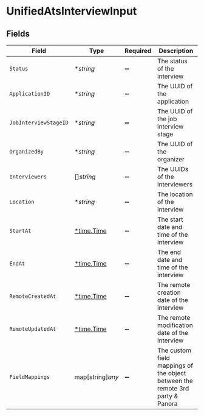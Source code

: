 # UnifiedAtsInterviewInput


## Fields

| Field                                                                         | Type                                                                          | Required                                                                      | Description                                                                   |
| ----------------------------------------------------------------------------- | ----------------------------------------------------------------------------- | ----------------------------------------------------------------------------- | ----------------------------------------------------------------------------- |
| `Status`                                                                      | **string*                                                                     | :heavy_minus_sign:                                                            | The status of the interview                                                   |
| `ApplicationID`                                                               | **string*                                                                     | :heavy_minus_sign:                                                            | The UUID of the application                                                   |
| `JobInterviewStageID`                                                         | **string*                                                                     | :heavy_minus_sign:                                                            | The UUID of the job interview stage                                           |
| `OrganizedBy`                                                                 | **string*                                                                     | :heavy_minus_sign:                                                            | The UUID of the organizer                                                     |
| `Interviewers`                                                                | []*string*                                                                    | :heavy_minus_sign:                                                            | The UUIDs of the interviewers                                                 |
| `Location`                                                                    | **string*                                                                     | :heavy_minus_sign:                                                            | The location of the interview                                                 |
| `StartAt`                                                                     | [*time.Time](https://pkg.go.dev/time#Time)                                    | :heavy_minus_sign:                                                            | The start date and time of the interview                                      |
| `EndAt`                                                                       | [*time.Time](https://pkg.go.dev/time#Time)                                    | :heavy_minus_sign:                                                            | The end date and time of the interview                                        |
| `RemoteCreatedAt`                                                             | [*time.Time](https://pkg.go.dev/time#Time)                                    | :heavy_minus_sign:                                                            | The remote creation date of the interview                                     |
| `RemoteUpdatedAt`                                                             | [*time.Time](https://pkg.go.dev/time#Time)                                    | :heavy_minus_sign:                                                            | The remote modification date of the interview                                 |
| `FieldMappings`                                                               | map[string]*any*                                                              | :heavy_minus_sign:                                                            | The custom field mappings of the object between the remote 3rd party & Panora |
